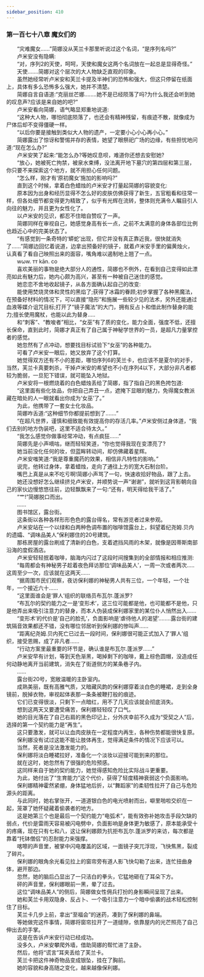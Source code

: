 ```yaml
---
sidebar_position: 410
---
```

### 第一百七十八章 魔女们的  


　　“灾难魔女……”简娜没从芙兰卡那里听说过这个名词，“是序列名吗?”  
　　卢米安没有隐瞒:  
　　“对，序列2的天使，呵呵，天使和魔女这两个名词放在一起总是显得奇怪。”  
　　天使...….简娜对这个层次的大人物缺乏直观的印象。  
　　虽然她经常听卢米安和芙兰卡提及半神们的恐怖和强大，但这只停留在纸面上，具体有多么恐怖多么强大，她并不清楚。  
　　简娜自言自语道:“克丽丝芒娜.…….她不是已经陨落了吗?为什么我还会听到她的叹息声?应该是来自她的吧?”  
　　卢米安看向简娜，语气略显郑重地说道:  
　　“这种大人物，哪怕彻底陨落了，也还会有精神残留，有痕迹不散，就像成为尸体后却不变得僵硬一样。  
　　“以后你要是接触到类似大人物的遗产，一定要小心小心再小心。”  
　　简娜露出了惊讶和警惕并存的表情，她望了眼祭祀广场的边缘，有些担忧地问道:“现在怎么办?”  
　　卢米安笑了起来:“能怎么办?等她叹息呗，难道你还想去安慰她?  
　　“放心，她被死亡拘禁，被泉水束缚，没法离开地下墓穴的第四层和第三层，你只要不来探索这个地方，就不用担心任何问题。  
　　“怎么样，刚才有‘原初魔女’施加的影响吗?”  
　　直到这个时候，拿着白色蜡烛的卢米安才打量起简娜的容貌变化:  
　　原本因为出身和经历显得不怎么好的皮肤仿佛获得了新生，五官粗看和往常一样，但各处细节都变得更为精致了，似乎有光辉在流转，整体则充满令人瞩目引人向往的魅力，并且更为女性化了。  
　　以卢米安的见识，都忍不住暗自赞叹了一声。  
　　简娜同样在审视自己，她感觉身高有长一点，之前不太满意的身体各部位比例也趋近心中的完美状态了。  
　　“有感觉到一条奇特的‘蟒蛇’出现，但它并没有真正靠近我，很快就消失了……”简娜边回忆着说道，边拿出预备好的镜子，就着卢米安手里的偏黄烛火，认真看了看自己映照出来的面容，嘴角难以遏制地上翘了一点。  
　　wωw. тт kān. co  
　　喜欢美丽的事物是绝大部分人的通性，简娜也不例外，在看到自己变得如此漂亮如此有魅力后，她内心颇为高兴，甚至有一种被自己迷住的感觉。  
　　她恋恋不舍地收起镜子，从各方面确认起自己的改变:  
　　能使用焚烧灵体和灵性的黑焰了;获得了冰霜的眷顾;初步掌握了各种黑魔法，在预备好材料的情况下，可以直接“隐形”和施展一些较少见的法术，另外还能通过血液等媒介诅咒目标;打开了“镜子魔法”的大门，拥有反占卜和借此制作替身的能力;擅长使用魔杖，也能以此为替身.....  
　　和“刺客”、“教唆者”相比，“女巫”有了质的变化，能力全面，强度不低，还擅长保命，直到此时，简娜才真正有了自己属于神秘学世界的一员，是超凡力量掌控者的感觉。  
　　她忽然有了点冲动，想要找目标试验下“女巫”的各种能力。  
　　可看了卢米安一眼后，她又放弃了这个打算。  
　　她觉得双方还有不小的差距，哪怕序列6的芙兰卡，也应该不是夏尔的对手，当然，芙兰卡真要刺杀，干掉卢米安的希望也不小在序列4以下，大部分非凡者都较为脆弱，一旦犯下错误，就可能坠入地狱。  
　　卢米安将一根燃烧着的白色蜡烛丢给了简娜，指了指自己的黑色挎包道:  
　　“这里面有些化妆品，你把自己弄丑一点，遮掩下显眼的魅力，免得魔女教派藏在暗处的人一眼就看出你成为‘女巫’了。”  
　　为此，他携带了一套女士化妆品。  
　　简娜咋舌道:“这种细节你都提前想到了...….”  
　　“在超凡世界，谨慎和细致能有效提高你的存活几率。”卢米安侧过身体道，“我们去别的地方伪装吧，这里不适合待太久。”  
　　“我怎么感觉你做事经常冲动，有点疯狂……”  
　　简娜先是小声嘀咕，继而轻轻笑道，“你也觉得我现在变漂亮了?  
　　她当前没化任何的妆，但蓝眸转动间，却仿佛藏着星辉。  
　　卢米安嗤笑道:“我是尊重魔药的效果，相信非凡特性的影响。”  
　　说完，他转过身体，拿着蜡烛，走向了通往上方的宽大石制台阶。  
　　嘴巴上真是从来不吃亏啊!简娜小声骂了一句，快速收拾好物品，跟了上去。  
　　她还没想好怎么继续挤兑卢米安，并顺势说一声“谢谢”，就听到这背影朝向自己的家伙边慢悠悠往前，边轻飘飘来了一句:“还有，明天得给我干活了。”  
　　“艹!”简娜脱口而出。  
　　……  
　　图书馆区，露台街。  
　　这条街以各种各样形形色色的露台得名，常有游览者过来参观。  
　　卢米安站在一个以绿和白两种色调布置的咖啡馆露台上，斜望着纪尧姆.贝内的遗孀、“调味品美人”保利娜住的20号建筑。  
　　那栋房屋的露台刷成了清新的白色，支着遮挡风雨的木架，就像是因蒂斯南部沿海的度假酒店。  
　　卢米安轻轻抿着咖啡，脑海内闪过了这段时间搜集到的全部情报和相应推测:  
　　“每周都会有神秘男子趁着夜色拜访那位‘调味品美人’，一周一次或者两次.....这周至少一次，应该就在这两天......  
　　“据周围市民们观察，夜访保利娜的神秘男人共有三位，一个年轻，一个壮年，一个接近六十......  
　　“这里面谁会是‘罪人’组织的联络员布瓦尔.蓬派罗?  
　　“布瓦尔的契约能力之一是‘变形术’，这三位可能都是他，也可能都不是他，只是他弄出来吸引注意力的替身，而本人伪装成保利娜家里的某位仆人悄然出入......  
　　“变形术’的代价是‘自己的脸孔’，负面影响是‘虐待他人的渴望’.…....露台街的建筑隔音效果都还不错，没有哪位邻居听到保利娜的惨叫声...…  
　　“距离纪尧姆.贝内死亡已过去一段时间，保利娜很可能正式加入了‘罪人’组织，接受恩赐，成了非凡者......  
　　“行动方案里最重要的环节是，确认谁是布瓦尔.蓬派罗……”  
　　卢米安早有计划，等到天色渐黑，喝掉剩下的咖啡，戴上棕色圆帽，没造成任何动静地离开当前建筑，消失在了街道侧方的某条巷子内。  
　　...…  
　　露台街20号，宽敞温暖的主卧室内。  
　　成熟美丽，既有高雅气质，又暗藏风韵的保利娜穿着淡白色的睡裙，走到全身镜前，脱掉衣物，审视起体表那一条条被鞭打般的痕迹。  
　　它们已变得很淡，只剩下一点暗红，用不了几天应该就会彻底消失。  
　　想到这两天又要遭受痛苦，保利娜轻轻叹了口气。  
　　她的目光落在了自己右肩的黑色印记上，分外庆幸前不久成为“受契之人”后，选择的第一个契约能力是“再生”。  
　　这只要激发，就可以让血肉皮肤在一定程度内再生，各种伤势都能很快复原。  
　　保利娜没有试过这能不能让肢体再生，觉得满足条件的情况下应该可以。  
　　当然，死者是没法激发能力的。  
　　保利娜将淡白睡裙拉好，准备化一个淡妆以迎接可能到来的那位。  
　　就在这时，她忽然有了很强的危险预感。  
　　这同样来自于她的契约能力，她觉得感知危险比实际战斗更重要。  
　　为此，她付出了“生育能力”这个代价，获得了轻度精神衰弱这个负面影响。  
　　保利娜精神霍然紧绷，身体猛地后折，以“舞蹈家”的柔韧性拉开了自己与危险源头的距离。  
　　与此同时，她右掌张开，一道道银白色的电光喷射而出，噼里啪啦交织在一起，笼罩了她怀疑藏着偷袭者的地方。  
　　这是她第三个也是最后一个契约能力“电弧术”，能有效弥补她攻击手段欠缺的弱点，代价是雷雨天容易被闪电劈中，负面影响是身体更为敏感了，原本能承受十的疼痛，现在只有七和八，这让保利娜颇为抗拒布瓦尔.蓬派罗的来访，每次都是靠着“托钵僧侣”的忍耐能力来强撑。  
　　喀嚓的声音里，被掌中闪电覆盖的区域，一面镜子突兀浮现，飞快焦黑，裂成了碎片。  
　　保利娜的眼角余光看见拉上的窗帘旁有道人影飞快勾勒了出来，连忙扭曲身体，避开那边。  
　　忽然，她的脑后凸显出了一只洁白的拳头，它猛地砸在了耳朵下方。  
　　砰的声音里，保利娜眼前一黑，晕了过去。  
　　这位“调味品美人”的侧后，简娜做女性佣兵打扮的身影瞬间呈现了出来。  
　　她和芙兰卡用双隐身、反占卜、一个吸引注意力一个暗中偷袭的战术轻松控制住了目标。  
　　芙兰卡几步上前，拿出“至福会”的迷药，凑到了保利娜的鼻端。  
　　等她做完这件事情，简娜将窗帘拉开了一道缝隙，依靠屋内的光芒照亮了自己伸出去的手掌。  
　　这是在告诉卢米安行动已经成功。  
　　没多久，卢米安攀爬外墙，借助简娜的帮忙进了主卧。  
　　然后，他将“谎言”耳夹丢给了芙兰卡。  
　　芙兰卡把这件神奇物品变成银坠，挂在了胸前。  
　　她的容貌和身高随之变化，越来越像保利娜。  

